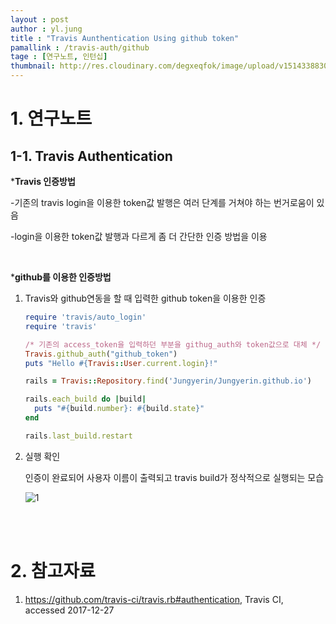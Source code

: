 ```yaml
---
layout : post
author : yl.jung
title : "Travis Aunthentication Using github token"
pamallink : /travis-auth/github
tage : [연구노트, 인턴십]
thumbnail: http://res.cloudinary.com/degxeqfok/image/upload/v1514338830/m7synttz2cfi8wm4hv9k.png
---
```


# 1. 연구노트

## 1-1. Travis Authentication

***Travis 인증방법**

-기존의 travis login을 이용한 token값 발행은 여러 단계를 거쳐야 하는 번거로움이 있음

-login을 이용한 token값 발행과 다르게 좀 더 간단한 인증 방법을 이용

<br>

***github를 이용한 인증방법**

1. Travis와 github연동을 할 때 입력한 github token을 이용한 인증

   ```ruby
   require 'travis/auto_login'
   require 'travis'

   /* 기존의 access_token을 입력하던 부분을 githug_auth와 token값으로 대체 */
   Travis.github_auth("github_token")		
   puts "Hello #{Travis::User.current.login}!"

   rails = Travis::Repository.find('Jungyerin/Jungyerin.github.io')

   rails.each_build do |build|
     puts "#{build.number}: #{build.state}"
   end

   rails.last_build.restart

   ```

2. 실행 확인

   인증이 완료되어 사용자 이름이 출력되고 travis build가 정삭적으로 실행되는 모습

   ![1](http://res.cloudinary.com/degxeqfok/image/upload/v1514338830/m7synttz2cfi8wm4hv9k.png)

<br>

<br>

# 2. 참고자료

1. https://github.com/travis-ci/travis.rb#authentication, Travis CI, accessed 2017-12-27

